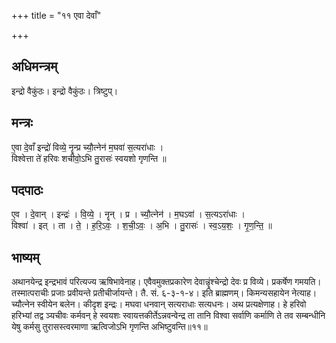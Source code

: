 +++
title = "११ एवा देवाँ"

+++
## अधिमन्त्रम्
इन्द्रो वैकुंठः। इन्द्रो वैकुंठः। त्रिष्टुप्।

## मन्त्रः
ए॒वा दे॒वाँ इन्द्रो॑ विव्ये॒ नॄन्प्र च्यौ॒त्नेन॑ म॒घवा॑ स॒त्यरा॑धाः ।  
विश्वेत्ता ते॑ हरिवः शचीवो॒ऽभि तु॒रासः॑ स्वयशो गृणन्ति ॥

## पदपाठः
ए॒व । दे॒वान् । इन्द्रः॑ । वि॒व्ये॒ । नॄन् । प्र । च्यौ॒त्नेन॑ । म॒घऽवा॑ । स॒त्यऽरा॑धाः ।  
विश्वा॑ । इत् । ता । ते॒ । ह॒रि॒ऽवः॒ । श॒ची॒ऽवः॒ । अ॒भि । तु॒रासः॑ । स्व॒ऽय॒शः॒ । गृ॒ण॒न्ति॒ ॥

## भाष्यम्
अथानयेन्द्र इन्द्रभावं परित्यज्य ऋषिभावेनाह। एवैवमुक्तप्रकारेण देवान्नॄंश्चेन्द्रो देवः प्र विव्ये। प्रकर्षेण गमयति। तस्मात्पराचीः प्रजाः प्रवीयन्ते प्रतीचीर्जायन्ते। तै. सं. ६-३-१-४। इति ब्राह्मणम्। किमन्यसहायेन नेत्याह। च्यौत्नेन स्वीयेन बलेन। कीदृश इन्द्रः। मघवा धनवान् सत्यराधाः सत्यधनः। अथ प्रत्यक्षेणाह। हे हरिवो हरिभ्यां तद्व ञ्यचीवः कर्मवन् हे स्वयशः स्वायत्तकीर्तेऽन्नवन्वेन्द्र ता तानि विश्वा सर्वाणि कर्माणि ते तव सम्बन्धीनि येषु कर्मसु तुरासस्त्वरमाणा ऋत्विजोऽभि गृणन्ति अभिष्टुवन्ति॥११॥